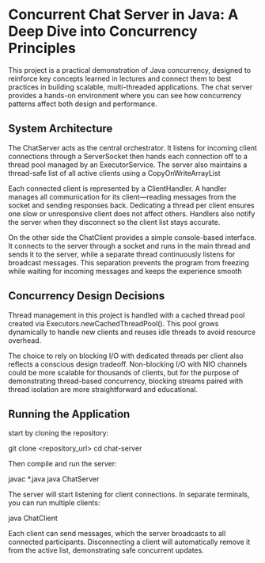 # Concurrent Chat Server in Java: A Deep Dive into Concurrency Principles

This project is a practical demonstration of Java concurrency, designed to reinforce key concepts learned in lectures and connect them to best practices in building scalable, multi-threaded applications. The chat server provides a hands-on environment where you can see how concurrency patterns affect both design and performance.

## System Architecture

The ChatServer acts as the central orchestrator. It listens for incoming client connections through a ServerSocket then hands each connection off to a thread pool managed by an ExecutorService. The server also maintains a thread-safe list of all active clients using a CopyOnWriteArrayList

Each connected client is represented by a ClientHandler. A handler manages all communication for its client—reading messages from the socket and sending responses back. Dedicating a thread per client ensures one slow or unresponsive client does not affect others. Handlers also notify the server when they disconnect so the client list stays accurate.

On the other side the ChatClient provides a simple console-based interface. It connects to the server through a socket and runs in the main thread and sends it to the server, while a separate thread continuously listens for broadcast messages. This separation prevents the program from freezing while waiting for incoming messages and keeps the experience smooth 

## Concurrency Design Decisions

Thread management in this project is handled with a cached thread pool created via Executors.newCachedThreadPool(). This pool grows dynamically to handle new clients and reuses idle threads to avoid resource overhead.

The choice to rely on blocking I/O with dedicated threads per client also reflects a conscious design tradeoff. Non-blocking I/O with NIO channels could be more scalable for thousands of clients, but for the purpose of demonstrating thread-based concurrency, blocking streams paired with thread isolation are more straightforward and educational.

## Running the Application

start by cloning the repository:

git clone <repository_url>
cd chat-server


Then compile and run the server:

javac *.java
java ChatServer


The server will start listening for client connections. In separate terminals, you can run multiple clients:

java ChatClient


Each client can send messages, which the server broadcasts to all connected participants. Disconnecting a client will automatically remove it from the active list, demonstrating safe concurrent updates.